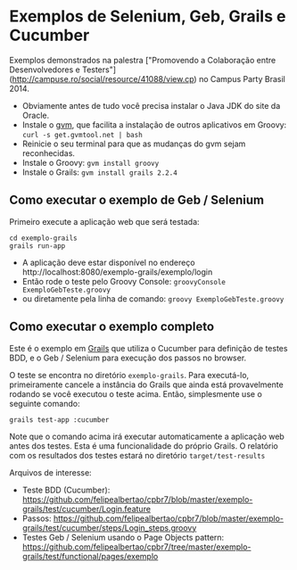 # Exemplos de Selenium, Geb, Grails e Cucumber

Exemplos demonstrados na palestra ["Promovendo a Colaboração entre Desenvolvedores e Testers"] (http://campuse.ro/social/resource/41088/view.cp) no Campus Party Brasil 2014.

* Obviamente antes de tudo você precisa instalar o Java JDK do site da Oracle.
* Instale o [gvm](http://gvmtool.net), que facilita a instalação de outros aplicativos em Groovy:
  `curl -s get.gvmtool.net | bash`
* Reinicie o seu terminal para que as mudanças do gvm sejam reconhecidas.
* Instale o Groovy: `gvm install groovy`
* Instale o Grails: `gvm install grails 2.2.4`

## Como executar o exemplo de Geb / Selenium

Primeiro execute a aplicação web que será testada:
```
cd exemplo-grails 
grails run-app
```   

* A aplicação deve estar disponível no endereço http://localhost:8080/exemplo-grails/exemplo/login
* Então rode o teste pelo Groovy Console: `groovyConsole ExemploGebTeste.groovy`
* ou diretamente pela linha de comando: `groovy ExemploGebTeste.groovy`

## Como executar o exemplo completo

Este é o exemplo em [Grails]("http://grails.org/") que utiliza o Cucumber para definição de testes BDD, e o Geb / Selenium para execução dos passos no browser.

O teste se encontra no diretório `exemplo-grails`. Para executá-lo, primeiramente cancele a instância do Grails que ainda está provavelmente rodando se você executou o teste acima. Então, simplesmente use o seguinte comando:

```
grails test-app :cucumber
```

Note que o comando acima irá executar automaticamente a aplicação web antes dos testes. Esta é uma funcionalidade do próprio Grails. O relatório com os resultados dos testes estará no diretório `target/test-results`

Arquivos de interesse:
* Teste BDD (Cucumber): https://github.com/felipealbertao/cpbr7/blob/master/exemplo-grails/test/cucumber/Login.feature
* Passos: https://github.com/felipealbertao/cpbr7/blob/master/exemplo-grails/test/cucumber/steps/Login_steps.groovy
* Testes Geb / Selenium usando o Page Objects pattern: https://github.com/felipealbertao/cpbr7/tree/master/exemplo-grails/test/functional/pages/exemplo 
